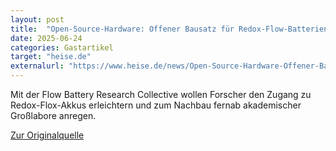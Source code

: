 ```yaml
---
layout: post
title:  "Open-Source-Hardware: Offener Bausatz für Redox-Flow-Batterien"
date: 2025-06-24
categories: Gastartikel
target: "heise.de"
externalurl: "https://www.heise.de/news/Open-Source-Hardware-Offener-Bausatz-fuer-Redox-Flow-Batterien-10454562.html"
---
```


Mit der Flow Battery Research Collective wollen Forscher den Zugang zu Redox-Flox-Akkus erleichtern und zum Nachbau fernab akademischer Großlabore anregen. 

<a href="https://www.heise.de/news/Open-Source-Hardware-Offener-Bausatz-fuer-Redox-Flow-Batterien-10454562.html" target="_blank">Zur Originalquelle</a>

